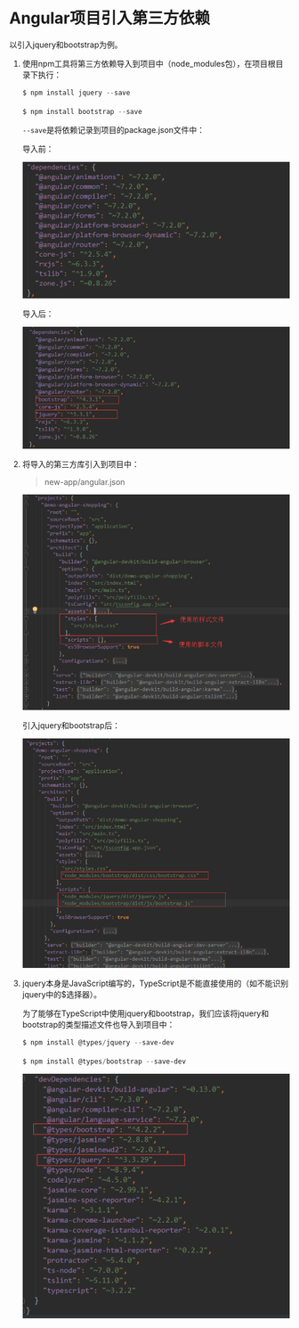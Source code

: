 # Angular项目引入第三方依赖

以引入jquery和bootstrap为例。

1. 使用npm工具将第三方依赖导入到项目中（node_modules包），在项目根目录下执行：

   ```powershell
   $ npm install jquery --save
   
   $ npm install bootstrap --save
   ```

   `--save`是将依赖记录到项目的package.json文件中：

   导入前：

   ![1550127224864](assets/1550127224864.png)

   导入后：

   ![1550128456897](assets/1550128456897.png)

2. 将导入的第三方库引入到项目中：

   > new-app/angular.json

   ![1550128053339](assets/1550128053339.png)

   引入jquery和bootstrap后：

   ![1550128353129](assets/1550128353129.png)

3. jquery本身是JavaScript编写的，TypeScript是不能直接使用的（如不能识别jquery中的$选择器）。

   为了能够在TypeScript中使用jquery和bootstrap，我们应该将jquery和bootstrap的类型描述文件也导入到项目中：

   ```powershell
   $ npm install @types/jquery --save-dev
   
   $ npm install @types/bootstrap --save-dev
   ```

   ![1550129135538](assets/1550129135538.png)
